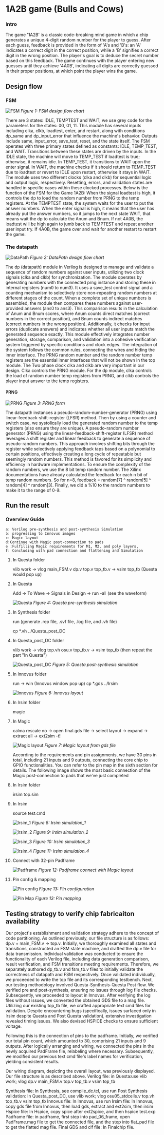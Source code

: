 # 1A2B game (Bulls and Cows)
### Intro
The game '1A2B' is a classic code-breaking mind game in which a chip generates a unique 4-digit random number for the player to guess. After each guess, feedback is provided in the form of 'A's and 'B's: an 'A' indicates a correct digit in the correct position, while a 'B' signifies a correct digit in the wrong position. The player's goal is to deduce the secret number based on this feedback. The game continues with the player entering new guesses until they achieve '4A0B', indicating all digits are correctly guessed in their proper positions, at which point the player wins the game.

## Design flow
### FSM
![FSM](figure/FSM_flow.png)
*Figure 1: FSM design flow chart*

There are 3 states: IDLE, TEMPTEST and WAIT, we use grey code for the parameters for the states: 00, 01, 11. This module has several inputs including clka, clkb, loadtest, enter, and restart, along with conditions dp_same and dp_input_error that influence the machine's behavior. Outputs include same, input_error, save_test, reset, and the state itself.
The FSM operates with three primary states defined as constants: IDLE, TEMP_TEST, and WAIT. Transitions between these states are driven by the inputs. In the IDLE state, the machine will move to TEMP_TEST if loadtest is true; otherwise, it remains idle. In TEMP_TEST, it transitions to WAIT upon the enter signal. In WAIT, the machine checks if it should return to TEMP_TEST due to loadtest or revert to IDLE upon restart, otherwise it stays in WAIT.
The module uses two different clocks (clka and clkb) for sequential logic and output logic, respectively. Resetting, errors, and validation states are handled in specific cases within these clocked processes.
Below is the function of the FSM for the Game 1A2B:
When the signal loadtest is high, it controls the dp to load the random number from PRNG to the temp registers. At the TEMPTEST state, the system waits for the user to put the answer numbers. When the enter signal is high, it means that the user has already put the answer numbers, so it jumps to the next state WAIT, that means wait the dp to calculate the Anum and Bnum. If not 4A0B, the loadtest will be high again to jumb back to TEMPTEST and repeat another user input try. If 4A0B, the game over and wait for another restart to restart the game.

### The datapath
![DataPath](figure/DP_flow.png)
*Figure 2: DataPath design flow chart*

The dp (datapath) module in Verilog is designed to manage and validate a sequence of random numbers against user inputs, utilizing two clock signals (clka and clkb) for synchronization. 
The module operates by generating numbers with the connected prng instance and storing these in internal registers (num0 to num3). It uses a save_test control signal and a counting mechanism to selectively store non-repeating random numbers at different stages of the count. 
When a complete set of unique numbers is assembled, the module then compares these numbers against user-provided answers (ans0 to ans3). This comparison results in the calculation of Anum and Bnum scores, where Anum counts direct matches (correct numbers in the correct position), and Bnum counts indirect matches (correct numbers in the wrong position). Additionally, it checks for input errors (duplicate answers) and indicates whether all user inputs match the generated sequence exactly. This module effectively integrates number generation, storage, comparison, and validation into a cohesive verification system triggered by specific conditions and clock edges.
The integration of the system follows the common rules, connecting the wires and hiding the inner interface. The PRNG random number and the random number temp registers are the essential inner interfaces that will not be shown in the top module.
The Two phase clock clka and clkb are very important in our design. Clka controls the PRNG module. For the dp module, clka controls the load of random number temp registers from PRNG, and clkb controls the player input answer to the temp registers.

#### PRNG
![PRNG](figure/PRNG_form.png)
*Figure 3: PRNG form*

The datapath instances a pseudo-random-number-generator (PRNG) using linear-feedback-shift-register (LFSR) method. Then by using a counter and switch case, we systolically load the generated random number to the temp registers (also ensure they are unique). A pseudo-random number generator (PRNG) using the linear-feedback-shift-register (LFSR) method leverages a shift register and linear feedback to generate a sequence of pseudo-random numbers. This approach involves shifting bits through the register while selectively applying feedback taps based on a polynomial to certain positions, effectively creating a long cycle of repeatable but seemingly random numbers. This method is favored for its simplicity and efficiency in hardware implementations. To ensure the complexity of the random numbers, we use the 8 bit temp random number. The Xilinx documentations have already calculated the feedback for each n bit of temp random numbers. So for n=8, feedback = random[7] ^ random[5] ^ random[4] ^ random[3]. Finally, we did a %10 to the random numbers to make it to the range of 0-9.


## Run the result
### Overview Guide
    a: Verilog pre-synthesis and post-synthesis Simulation
    b: progressing to Innovus images
    c: Magic layout
    d:Continue with Magic post-connection to pads
    e :Fulfilling Magic requirements for M1, M2, and poly layers,
    f: Concluding with pad connection and flattening and Simulation


1. In Questa folder

    vlib work -> vlog main_FSM.v dp.v top.v top_tb.v -> vsim top_tb (Questa would pop up)

2. In Questa

    Add -> To Wave -> Signals in Design -> run -all (see the waveform)

    ![Questa](figure/Questa_sim.png)
    *Figure 4: Questa pre-synthesis simulation*

3. In Synthesis folder

    run (generate .rep file, .svf file, .log file, and .vh file)

    cp *.vh ../Questa_post_DC

4. In Questa_post_DC folder

    vlib work -> vlog top.vh osu.v top_tb.v -> vsim top_tb (then repeat the part "In Questa")

    ![Questa_post_DC](figure/Questa_post_DC_sim.png)
    *Figure 5: Questa post-synthesis simulation*

5. In Innovus folder
    
    run -> win (Innovus window pop up)
    cp *.gds ../Irsim

    ![Innovus](figure/Innovus.jpg)
    *Figure 6: Innovus layout*

6. In Irsim folder

    magic

7. In Magic

    calma rescale no -> open final.gds file -> select layout -> expand -> extract all -> ext2sim -t!

    ![Magic layout](figure/Magic_from_gds.jpg)
    *Figure 7: Magic layout from gds file*

    According to the requirements and pin assignments, we have 30 pins in total, including 21 inputs and 9 outputs, connecting the core chip to GPIO functionalities. You can refer to the pin map in the sixth section for details. The following image shows the most basic connection of the Magic post-connection to pads that we've just completed


8. In Irsim folder

    irsim top.sim

9. In Irsim

    source test.cmd

    ![Irsim_1](figure/Irsim_1.png)
    *Figure 8: Irsim simulation_1*

    ![Irsim_2](figure/Irsim_2.png)
    *Figure 9: Irsim simulation_2*

    ![Irsim_3](figure/Irsim_3.png)
    *Figure 10: Irsim simulation_3*

    ![Irsim_4](figure/Irsim_4.png)
    *Figure 11: Irsim simulation_4*

10. Connect with 32-pin Padframe

    ![Padframe](figure/Padframe.png)
    *Figure 12: Padframe connect with Magic layout*

11. Pin config & mapping

    ![Pin config](figure/pin_config.png)
    *Figure 13: Pin configuration*

    ![Pin Map](figure/pin_map.png)
    *Figure 13: Pin mapping*

## Testing strategy to verify chip fabricaiton availability

Our project's establishment and validation strategy adhere to the concept of code partitioning. As outlined previously, our file structure is as follows: dp.v + main_FSM.v -> top.v. Initially, we thoroughly examined all states and transitions, constructed an FSM state machine, and drafted the dp.v file for data transmission. Individual validation was conducted to ensure the functionality of each Verilog file, including data generation comparison, result verification, and FSM transitions meeting requirements. Therefore, we separately authored dp_tb.v and fsm_tb.v files to initially validate the correctness of datapath and FSM respectively. Once validated individually, we proceeded to write the top file and its corresponding testbench.
Next, our testing methodology involved Questa-Synthesis-Questa Post flow. We verified pre and post-synthesis, ensuring no issues through log file checks. Subsequently, we proceeded to layout in Innovus. After verifying the log files without issues, we converted the obtained GDS file to a mag file. Utilizing our existing top_tb file, we crafted appropriate text cmd files for validation. Despite encountering bugs (specifically, issues surfaced only in Irsim despite Questa and Post Questa validation), extensive investigation revealed timing issues. We also devised HSPICE checks to ensure sufficient voltage.

Following this is the connection of pins to the padframe. Initially, we verified our total pin count, which amounted to 30, comprising 21 inputs and 9 outputs. After logically arranging and wiring, we connected the pins in the newly acquired PadFrame file, relabeling where necessary. Subsequently, we modified our previous text cmd file's label names for verification, yielding consistent results.

Our wiring diagram, depicting the overall layout, was previously displayed. Our file structure is as described above.
Verilog file: in Questa:use vlib work; vlog dp.v main_FSM.v top.v top_tb.v vsim top_tb 

Synthesis file: In Synthesis, see compile_dc.tcl, use run
Post Synthesis validation: In Questa_post_DC, use vlib work; vlog osu05_stdcells.v top.vh top_tb.v vsim top_tb 
Innovus file: In Innovus, use run
Irsim file: In Innovus, copy gds file from Innovus, then load gds, extract and ext2sim, then irsim
Hspice file: In Hspice, copy spice after ext2spice, and then hspice test.exp
Padframe file: in padframe, first step into pad_06_frame, open PadFrame.mag file to get the connected file, and the step into flat_pad file to get the flatted mag file.
Final GDS and clf file: In Finalchip file. 
